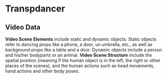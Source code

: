 # Transpdancer


## Video Data

**Video Scene Elements** include static and dynamic objects. Static objects refer to dancing props like a phone, a door, un umbrella, etc., as well as background props like a table and a door. Dynamic objects include a person and his/her bodyparts or an animal. 
**Video Scene Structure** include the spatial position (meaning if the human object is in the left, the right or other places of the scenes), and the human actions such as head movements, hand actions and other body poses. 

